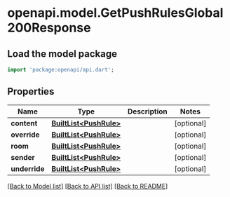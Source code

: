 # openapi.model.GetPushRulesGlobal200Response

## Load the model package
```dart
import 'package:openapi/api.dart';
```

## Properties
Name | Type | Description | Notes
------------ | ------------- | ------------- | -------------
**content** | [**BuiltList&lt;PushRule&gt;**](PushRule.md) |  | [optional] 
**override** | [**BuiltList&lt;PushRule&gt;**](PushRule.md) |  | [optional] 
**room** | [**BuiltList&lt;PushRule&gt;**](PushRule.md) |  | [optional] 
**sender** | [**BuiltList&lt;PushRule&gt;**](PushRule.md) |  | [optional] 
**underride** | [**BuiltList&lt;PushRule&gt;**](PushRule.md) |  | [optional] 

[[Back to Model list]](../README.md#documentation-for-models) [[Back to API list]](../README.md#documentation-for-api-endpoints) [[Back to README]](../README.md)


